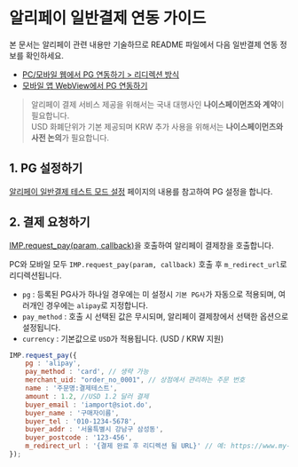 # 알리페이 일반결제 연동 가이드

본 문서는 알리페이 관련 내용만 기술하므로 README 파일에서 다음 일반결제 연동 정보를 확인하세요.

- [PC/모바일 웹에서 PG 연동하기 > 리디렉션 방식](../README.md#redirect)
- [모바일 앱 WebView에서 PG 연동하기](../README.md#webview)

> 알리페이 결제 서비스 제공을 위해서는 국내 대행사인 **나이스페이먼츠와 계약**이 필요합니다.   
> USD 화폐단위가 기본 제공되며 KRW 추가 사용을 위해서는 **나이스페이먼츠와 사전 논의**가 필요합니다.

## 1. PG 설정하기

<a href="https://guide.iamport.kr/f73c2a59-2fc3-4ea5-9765-6ff341e48916" target="_blank">알리페이 일반결제 테스트 모드 설정</a> 페이지의 내용를 참고하여 PG 설정을 합니다.

## 2. 결제 요청하기

[IMP.request_pay(param, callback)](https://docs.iamport.kr/sdk/javascript-sdk#request_pay)을 호출하여 알리페이 결제창을 호출합니다.

PC와 모바일 모두 `IMP.request_pay(param, callback)` 호출 후 `m_redirect_url`로 리디렉션됩니다.

- `pg` : 등록된 PG사가 하나일 경우에는 미 설정시 `기본 PG사`가 자동으로 적용되며, 여러개인 경우에는 `alipay`로 지정합니다.
- `pay_method` : 호출 시 선택된 값은 무시되며, 알리페이 결제창에서 선택한 옵션으로 설정됩니다.
- `currency` : 기본값으로 `USD`가 적용됩니다. (USD / KRW 지원)

```javascript
IMP.request_pay({
    pg : 'alipay',
    pay_method : 'card', // 생략 가능
    merchant_uid: "order_no_0001", // 상점에서 관리하는 주문 번호
    name : '주문명:결제테스트',
    amount : 1.2, //USD 1.2 달러 결제
    buyer_email : 'iamport@siot.do',
    buyer_name : '구매자이름',
    buyer_tel : '010-1234-5678',
    buyer_addr : '서울특별시 강남구 삼성동',
    buyer_postcode : '123-456',
    m_redirect_url : '{결제 완료 후 리디렉션 될 URL}' // 예: https://www.my-service.com/payments/complete/mobile
});
```


